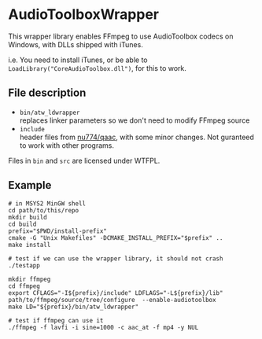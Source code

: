 # AudioToolboxWrapper
This wrapper library enables FFmpeg to use AudioToolbox codecs on Windows, with DLLs shipped with iTunes.

i.e. You need to install iTunes, or be able to `LoadLibrary("CoreAudioToolbox.dll")`, for this to work.

## File description
* `bin/atw_ldwrapper`<br>
    replaces linker parameters so we don't need to modify FFmpeg source
* `include`<br>
    header files from [nu774/qaac](https://github.com/nu774/qaac), with some minor changes. Not guranteed to work with other programs.

Files in `bin` and `src` are licensed under WTFPL.


## Example
    # in MSYS2 MinGW shell
    cd path/to/this/repo
    mkdir build
    cd build
    prefix="$PWD/install-prefix"
    cmake -G "Unix Makefiles" -DCMAKE_INSTALL_PREFIX="$prefix" ..
    make install

    # test if we can use the wrapper library, it should not crash
    ./testapp

    mkdir ffmpeg
    cd ffmpeg
    export CFLAGS="-I${prefix}/include" LDFLAGS="-L${prefix}/lib"
    path/to/ffmpeg/source/tree/configure  --enable-audiotoolbox
    make LD="${prefix}/bin/atw_ldwrapper"

    # test if ffmpeg can use it
    ./ffmpeg -f lavfi -i sine=1000 -c aac_at -f mp4 -y NUL
